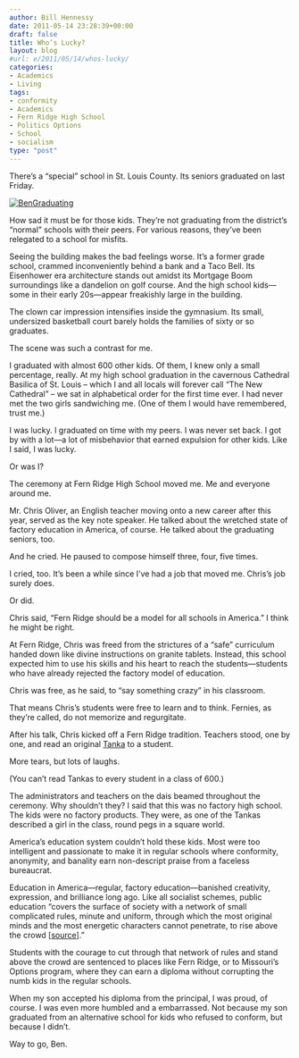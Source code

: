 ```yaml
---
author: Bill Hennessy
date: 2011-05-14 23:28:39+00:00
draft: false
title: Who’s Lucky?
layout: blog
#url: e/2011/05/14/whos-lucky/
categories:
- Academics
- Living
tags:
- conformity
- Academics
- Fern Ridge High School
- Politics Options
- School
- socialism
type: "post"
---
```


There’s a “special” school in St. Louis County. Its seniors graduated on last Friday.

[![BenGraduating](https://hennessysview.com/wp-content/uploads/2011/05/BenGraduating_thumb.jpg)
](https://hennessysview.com/wp-content/uploads/2011/05/BenGraduating.jpg)

How sad it must be for those kids. They’re not graduating from the district’s “normal” schools with their peers. For various reasons, they’ve been relegated to a school for misfits. 

Seeing the building makes the bad feelings worse. It’s a former grade school, crammed inconveniently behind a bank and a Taco Bell. Its Eisenhower era architecture stands out amidst its Mortgage Boom surroundings like a dandelion on golf course. And the high school kids—some in their early 20s—appear freakishly large in the building. 

The clown car impression intensifies inside the gymnasium. Its small, undersized basketball court barely holds the families of sixty or so graduates. 

The scene was such a contrast for me. 

I graduated with almost 600 other kids. Of them, I knew only a small percentage, really. At my high school graduation in the cavernous Cathedral Basilica of St. Louis – which I and all locals will forever call “The New Cathedral” – we sat in alphabetical order for the first time ever. I had never met the two girls sandwiching me. (One of them I would have remembered, trust me.)

I was lucky. I graduated on time with my peers. I was never set back. I got by with a lot—a lot of misbehavior that earned expulsion for other kids. Like I said, I was lucky. 

Or was I?

The ceremony at Fern Ridge High School moved me. Me and everyone around me. 

Mr. Chris Oliver, an English teacher moving onto a new career after this year, served as the key note speaker. He talked about the wretched state of factory education in America, of course. He talked about the graduating seniors, too.

And he cried. He paused to compose himself three, four, five times. 

I cried, too. It’s been a while since I’ve had a job that moved me. Chris’s job surely does. 

Or did.

Chris said, “Fern Ridge should be a model for all schools in America.” I think he might be right. 

At Fern Ridge, Chris was freed from the strictures of a “safe” curriculum handed down like divine instructions on granite tablets. Instead, this school expected him to use his skills and his heart to reach the students—students who have already rejected the factory model of education.

Chris was free, as he said, to “say something crazy” in his classroom. 

That means Chris’s students were free to learn and to think. Fernies, as they’re called, do not memorize and regurgitate. 

After his talk, Chris kicked off a Fern Ridge tradition. Teachers stood, one by one, and read an original [Tanka](https://en.wikipedia.org/wiki/Waka_(poetry)#Tanka) to a student. 

More tears, but lots of laughs.

(You can’t read Tankas to every student in a class of 600.)

The administrators and teachers on the dais beamed throughout the ceremony. Why shouldn’t they? I said that this was no factory high school. The kids were no factory products. They were, as one of the Tankas described a girl in the class, round pegs in a square world. 

America’s education system couldn’t hold these kids. Most were too intelligent and passionate to make it in regular schools where conformity, anonymity, and banality earn non-descript praise from a faceless bureaucrat. 

Education in America—regular, factory education—banished creativity, expression, and brilliance long ago. Like all socialist schemes, public education “covers the surface of society with a network of small complicated rules, minute and uniform, through which the most original minds and the most energetic characters cannot penetrate, to rise above the crowd [[source](https://xroads.virginia.edu/~HYPER/DETOC/ch4_06.htm)].”

Students with the courage to cut through that network of rules and stand above the crowd are sentenced to places like Fern Ridge, or to Missouri’s Options program, where they can earn a diploma without corrupting the numb kids in the regular schools.

When my son accepted his diploma from the principal, I was proud, of course. I was even more humbled and a embarrassed. Not because my son graduated from an alternative school for kids who refused to conform, but because I didn’t.

Way to go, Ben.
